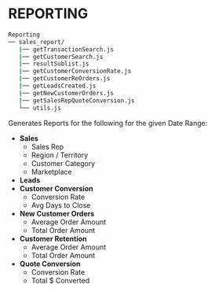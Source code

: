 # REPORTING

```bash
Reporting
── sales_report/
   |── getTransactionSearch.js
   |── getCustomerSearch.js
   |── resultSublist.js
   |── getCustomerConversionRate.js
   |── getCustomerReOrders.js
   |── getLeadsCreated.js
   |── getNewCustomerOrders.js
   |── getSalesRepQuoteConversion.js
   └── utils.js
```

Generates Reports for the following for the given Date Range:
- <b>Sales</b>
  - Sales Rep
  - Region / Territory
  - Customer Category
  - Marketplace
- <b>Leads</b>
- <b>Customer Conversion</b>
  - Conversion Rate
  - Avg Days to Close
- <b>New Customer Orders</b>
  - Average Order Amount
  - Total Order Amount
- <b>Customer Retention</b>
  - Average Order Amount
  - Total Order Amount
- <b>Quote Conversion</b>
  - Conversion Rate
  - Total $ Converted